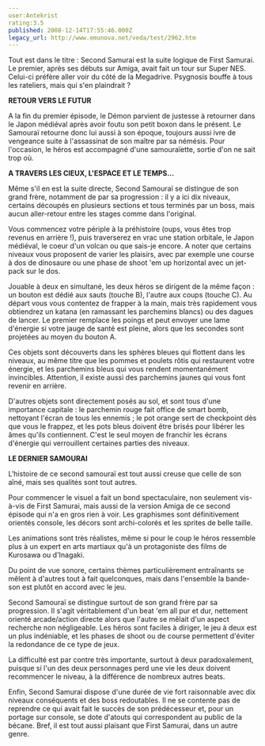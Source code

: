 ```yaml
---
user:Antekrist
rating:3.5
published: 2008-12-14T17:55:46.000Z
legacy_url: http://www.emunova.net/veda/test/2962.htm
---
```

Tout est dans le titre : Second Samurai est la suite logique de First Samurai. Le premier, après ses débuts sur Amiga, avait fait un tour sur Super NES. Celui-ci préfère aller voir du côté de la Megadrive. Psygnosis bouffe à tous les rateliers, mais qui s'en plaindrait ?  

  

**RETOUR VERS LE FUTUR**  

A la fin du premier épisode, le Démon parvient de justesse à retourner dans le Japon médiéval après avoir foutu son petit boxon dans le présent. Le Samouraï retourne donc lui aussi à son époque, toujours aussi ivre de vengeance suite à l'assassinat de son maître par sa némésis. Pour l'occasion, le héros est accompagné d'une samouraïette, sortie d'on ne sait trop où.  

  

**A TRAVERS LES CIEUX, L'ESPACE ET LE TEMPS...**  

Même s'il en est la suite directe, Second Samouraï se distingue de son grand frère, notamment de par sa progression : il y a ici dix niveaux, certains découpés en plusieurs sections et tous terminés par un boss, mais aucun aller-retour entre les stages comme dans l'original.  

Vous commencez votre périple à la préhistoire (oups, vous êtes trop revenus en arrière !), puis traverserez en vrac une station orbitale, le Japon médiéval, le coeur d'un volcan ou que sais-je encore. A noter que certains niveaux vous proposent de varier les plaisirs, avec par exemple une course à dos de dinosaure ou une phase de shoot 'em up horizontal avec un jet-pack sur le dos.  

Jouable à deux en simultané, les deux héros se dirigent de la même façon : un bouton est dédié aux sauts (touche B), l'autre aux coups (touche C). Au départ vous vous contentez de frapper à la main, mais très rapidement vous obtiendrez un katana (en ramassant les parchemins blancs) ou des dagues de lancer. Le premier remplace les poings et peut envoyer une lame d'énergie si votre jauge de santé est pleine, alors que les secondes sont projetées au moyen du bouton A.  

Ces objets sont découverts dans les sphères bleues qui flottent dans les niveaux, au même titre que les pommes et poulets rôtis qui restaurent votre énergie, et les parchemins bleus qui vous rendent momentanément invincibles. Attention, il existe aussi des parchemins jaunes qui vous font revenir en arrière.  

D'autres objets sont directement posés au sol, et sont tous d'une importance capitale : le parchemin rouge fait office de smart bomb, nettoyant l'écran de tous les ennemis ; le pot orange sert de checkpoint dès que vous le frappez, et les pots bleus doivent être brisés pour libérer les âmes qu'ils contiennent. C'est le seul moyen de franchir les écrans d'énergie qui verrouillent certaines parties des niveaux.  

  

**LE DERNIER SAMOURAI**  

L'histoire de ce second samouraï est tout aussi creuse que celle de son aîné, mais ses qualités sont tout autres.  

Pour commencer le visuel a fait un bond spectaculaire, non seulement vis-à-vis de First Samurai, mais aussi de la version Amiga de ce second épisode qui n'a en gros rien à voir. Les graphismes sont définitivement orientés console, les décors sont archi-colorés et les sprites de belle taille.  

Les animations sont très réalistes, même si pour le coup le héros ressemble plus à un expert en arts martiaux qu'à un protagoniste des films de Kurosawa ou d'Inagaki.  

Du point de vue sonore, certains thèmes particulièrement entraînants se mêlent à d'autres tout à fait quelconques, mais dans l'ensemble la bande-son est plutôt en accord avec le jeu.  

Second Samouraï se distingue surtout de son grand frère par sa progression. Il s'agit véritablement d'un beat 'em all pur et dur, nettement orienté arcade/action directe alors que l'autre se mêlait d'un aspect recherche non négligeable. Les héros sont faciles à diriger, le jeu à deux est un plus indéniable, et les phases de shoot ou de course permettent d'éviter la redondance de ce type de jeux.  

La difficulté est par contre très importante, surtout à deux paradoxalement, puisque si l'un des deux personnages perd une vie les deux doivent recommencer le niveau, à la différence de nombreux autres beats.  

Enfin, Second Samurai dispose d'une durée de vie fort raisonnable avec dix niveaux conséquents et des boss redoutables. Il ne se contente pas de reprendre ce qui avait fait le succès de son prédécesseur et, pour un portage sur console, se dote d'atouts qui correspondent au public de la bécane. Bref, il est tout aussi plaisant que First Samurai, dans un autre genre.